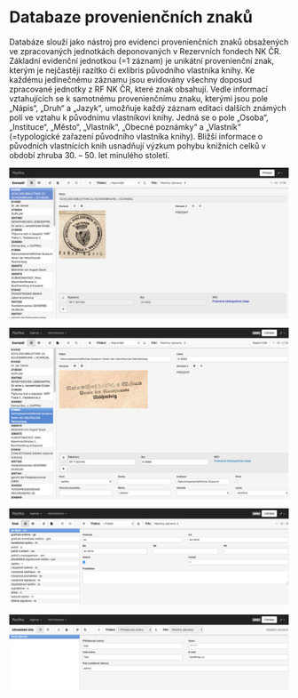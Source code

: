 # Databaze provenienčních znaků 

Databáze slouží jako nástroj pro evidenci provenienčních znaků obsažených ve zpracovaných jednotkách deponovaných v Rezervních fondech NK ČR. 
Základní evidenční jednotkou (=1 záznam) je unikátní provenienční znak, kterým je nejčastěji razítko či exlibris původního vlastníka knihy. Ke každému jedinečnému záznamu jsou evidovány všechny doposud zpracované jednotky z RF NK ČR, které znak obsahují. 
Vedle informací vztahujících se k samotnému provenienčnímu znaku, kterými jsou pole „Nápis“, „Druh“ a „Jazyk“, umožňuje každý záznam editaci dalších známých polí ve vztahu k původnímu vlastníkovi knihy. Jedná se o pole „Osoba“, „Instituce“, „Město“, „Vlastník“, „Obecné poznámky“ a „Vlastník“ (=typologické zařazení původního vlastníka knihy). 
Bližší informace o původních vlastnících knih usnadňují výzkum pohybu knižních celků v období zhruba 30. – 50. let minulého století.


![image](img/Razitka-Host.png)

![image](img/Razitka-Admin.png)

![image](img/Razitka-Ciselnik.png)

![image](img/Razitka-Uzivatel.png)
